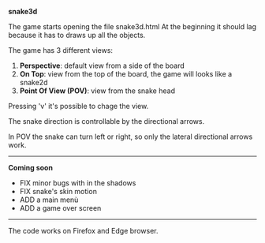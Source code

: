 **snake3d**

The game starts opening the file snake3d.html
At the beginning it should lag because it has to draws up all the objects.

The game has 3 different views:

1. **Perspective**: default view from a side of the board
2. **On Top**: view from the top of the board, the game will looks like a snake2d
3. **Point Of View (POV)**: view from the snake head

Pressing 'v' it's possible to chage the view.

The snake direction is controllable by the directional arrows.

In POV the snake can turn left or right, so only the lateral directional arrows work.

---

**Coming soon**

- FIX minor bugs with in the shadows
- FIX snake's skin motion
- ADD a main menù
- ADD a game over screen

---

The code works on Firefox and Edge browser.

